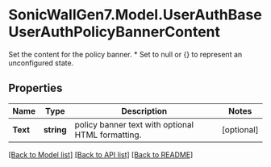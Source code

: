 # SonicWallGen7.Model.UserAuthBaseUserAuthPolicyBannerContent
Set the content for the policy banner. * Set to null or {} to represent  an unconfigured state.

## Properties

Name | Type | Description | Notes
------------ | ------------- | ------------- | -------------
**Text** | **string** | policy banner text with optional HTML formatting. | [optional] 

[[Back to Model list]](../README.md#documentation-for-models) [[Back to API list]](../README.md#documentation-for-api-endpoints) [[Back to README]](../README.md)

